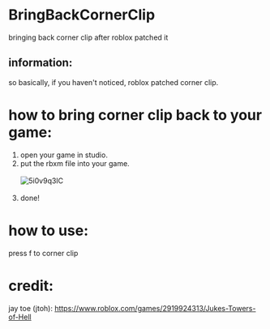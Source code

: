 # BringBackCornerClip
bringing back corner clip after roblox patched it
## information:
so basically, if you haven't noticed, roblox patched corner clip.
# how to bring corner clip back to your game:
1. open your game in studio.
2. put the rbxm file into your game.<br><br>
![5i0v9q3IC](https://user-images.githubusercontent.com/92669198/145666110-0c763852-5248-45a7-a881-20dc4ec84141.gif) <br><br>
3. done!
# how to use:
press f to corner clip
# credit:
jay toe (jtoh): https://www.roblox.com/games/2919924313/Jukes-Towers-of-Hell
